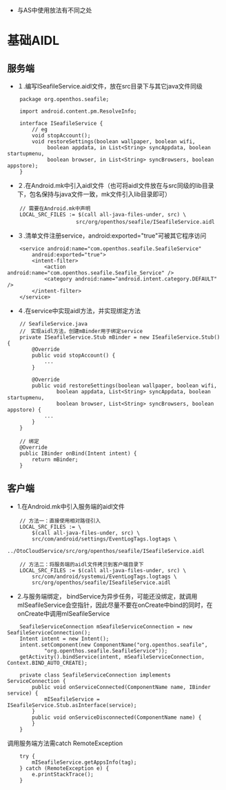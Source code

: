
- 与AS中使用放法有不同之处
# 基础AIDL
## 服务端

- １.编写ISeafileService.aidl文件，放在src目录下与其它java文件同级
```
    package org.openthos.seafile;
  
    import android.content.pm.ResolveInfo;
  
    interface ISeafileService {
        // eg
        void stopAccount();
        void restoreSettings(boolean wallpaper, boolean wifi,
             boolean appdata, in List<String> syncAppdata, boolean startupmenu,
             boolean browser, in List<String> syncBrowsers, boolean appstore);
    }
```
- ２.在Android.mk中引入aidl文件（也可将aidl文件放在与src同级的lib目录下，包名保持与java文件一致，mk文件引入lib目录即可）
```
    // 需要在Android.mk中声明
    LOCAL_SRC_FILES := $(call all-java-files-under, src) \
 　　　　　　　　        src/org/openthos/seafile/ISeafileService.aidl
```
- ３.清单文件注册service，android:exported="true"可被其它程序访问
```
    <service android:name="com.openthos.seafile.SeafileService"
        android:exported="true">
        <intent-filter>
            <action android:name="com.openthos.seafile.Seafile_Service" />
            <category android:name="android.intent.category.DEFAULT" />
        </intent-filter>
    </service>
```
- ４.在service中实现aidl方法，并实现绑定方法
```
    // SeafileService.java
    //　实现aidl方法，创建mBinder用于绑定service
    private ISeafileService.Stub mBinder = new ISeafileService.Stub() {
        @Override
        public void stopAccount() {
            ...
        }
        
        @Override
        public void restoreSettings(boolean wallpaper, boolean wifi,
                boolean appdata, List<String> syncAppdata, boolean startupmenu,
                boolean browser, List<String> syncBrowsers, boolean appstore) {
            ...
        }
    }
    
    // 绑定
    @Override
    public IBinder onBind(Intent intent) {
        return mBinder;
    }
```
## 客户端
- 1.在Android.mk中引入服务端的aidl文件
```
    // 方法一：直接使用相对路径引入
    LOCAL_SRC_FILES := \
        $(call all-java-files-under, src) \
        src/com/android/settings/EventLogTags.logtags \
        ../OtoCloudService/src/org/openthos/seafile/ISeafileService.aidl
         
    // 方法二：将服务端的aidl文件拷贝到客户端目录下
    LOCAL_SRC_FILES := $(call all-java-files-under, src) \
        src/com/android/systemui/EventLogTags.logtags \
        src/org/openthos/seafile/ISeafileService.aidl
```
- 2.与服务端绑定，
bindService为异步任务，可能还没绑定，就调用mISeafileService会空指针，因此尽量不要在onCreate中bind的同时，在onCreate中调用mISeafileService
```
    SeafileServiceConnection mSeafileServiceConnection = new SeafileServiceConnection();
    Intent intent = new Intent();
    intent.setComponent(new ComponentName("org.openthos.seafile",
            "org.openthos.seafile.SeafileService"));
    getActivity().bindService(intent, mSeafileServiceConnection, Context.BIND_AUTO_CREATE);
    
    private class SeafileServiceConnection implements ServiceConnection {
        public void onServiceConnected(ComponentName name, IBinder service) {
            mISeafileService = ISeafileService.Stub.asInterface(service);
        }
        public void onServiceDisconnected(ComponentName name) {
        }
    }
```
调用服务端方法需catch RemoteException
```
    try {
        mISeafileService.getAppsInfo(tag);
    } catch (RemoteException e) {
        e.printStackTrace();
    }
```
